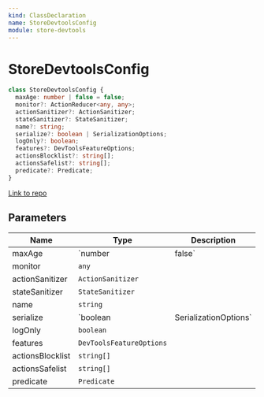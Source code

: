 ```yaml
---
kind: ClassDeclaration
name: StoreDevtoolsConfig
module: store-devtools
---
```


# StoreDevtoolsConfig

```ts
class StoreDevtoolsConfig {
  maxAge: number | false = false;
  monitor?: ActionReducer<any, any>;
  actionSanitizer?: ActionSanitizer;
  stateSanitizer?: StateSanitizer;
  name?: string;
  serialize?: boolean | SerializationOptions;
  logOnly?: boolean;
  features?: DevToolsFeatureOptions;
  actionsBlocklist?: string[];
  actionsSafelist?: string[];
  predicate?: Predicate;
}
```

[Link to repo](https://github.com/ngrx/platform/blob/master/modules/store-devtools/src/config.ts#L27-L39)

## Parameters

| Name             | Type                             | Description |
| ---------------- | -------------------------------- | ----------- |
| maxAge           | `number | false`                 |             |
| monitor          | `any`                            |             |
| actionSanitizer  | `ActionSanitizer`                |             |
| stateSanitizer   | `StateSanitizer`                 |             |
| name             | `string`                         |             |
| serialize        | `boolean | SerializationOptions` |             |
| logOnly          | `boolean`                        |             |
| features         | `DevToolsFeatureOptions`         |             |
| actionsBlocklist | `string[]`                       |             |
| actionsSafelist  | `string[]`                       |             |
| predicate        | `Predicate`                      |             |
